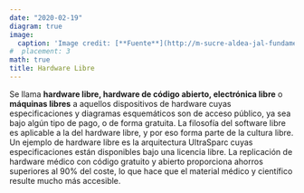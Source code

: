 ```yaml
---
date: "2020-02-19"
diagram: true
image:
  caption: 'Image credit: [**Fuente**](http://m-sucre-aldea-jal-fundamentosdel-hl.blogspot.com/2015/04/blog-post_24.html?m=1)'
#  placement: 3
math: true
title: Hardware Libre
---
```


Se llama **hardware libre, hardware de código abierto, electrónica libre** o **máquinas libres** a aquellos dispositivos de hardware cuyas especificaciones y diagramas esquemáticos son de acceso público, ya sea bajo algún tipo de pago, o de forma gratuita. La filosofía del software libre es aplicable a la del hardware libre, y por eso forma parte de la cultura libre. Un ejemplo de hardware libre es la arquitectura UltraSparc cuyas especificaciones están disponibles bajo una licencia libre. La replicación de hardware médico con código gratuito y abierto proporciona ahorros superiores al 90% del coste, lo que hace que el material médico y científico resulte mucho más accesible.